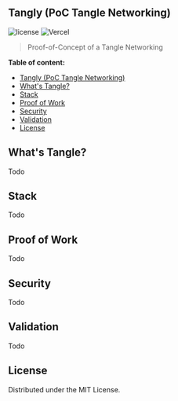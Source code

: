 ## Tangly (PoC Tangle Networking)

![license](https://img.shields.io/badge/license-MIT-blue.svg)
![Vercel](https://vercelbadge.vercel.app/api/roleyder02/tangly)

> Proof-of-Concept of a Tangle Networking


**Table of content:**
- [Tangly (PoC Tangle Networking)](#tangly-poc-tangle-networking)
- [What's Tangle?](#whats-tangle)
- [Stack](#stack)
- [Proof of Work](#proof-of-work)
- [Security](#security)
- [Validation](#validation)
- [License](#license)


 <!-- headings -->
 <a id="item-one"></a>
 ## What's Tangle?
 Todo

  <a id="item-stack"></a>
 ## Stack
 Todo 
 
 <a id="item-two"></a>
 ## Proof of Work
 Todo
 
 <a id="item-three"></a>
 ## Security
 Todo

<a id="item-four"></a>
 ## Validation
 Todo


## License

Distributed under the MIT License. 
